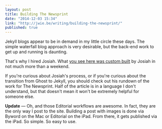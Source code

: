 ```yaml
---
layout: post
title: Building The Newsprint
date: "2014-12-03 15:34"
link: "http://jwie.be/writing/building-the-newsprint/"
published: true
---
```


Jekyll blogs appear to be in demand in my little circle these days. The simple waterfall blog approach is very desirable, but the back-end work to get up and running is daunting.

That's why I hired Josiah. What [you see here was custom built](http://thenewsprint.co/2014/12/01/year-two/) by Josiah in not much more than a weekend.

If you're curious about Josiah's process, or if you're curious about the transition from Ghost to Jekyll, you should check out his rundown of the work for The Newsprint. Half of the article is in a language I don't understand, but that doesn't mean it won't be extremely helpful for someone else. 

**Update** — Oh, and those Editorial workflows are awesome. In fact, they are the only way I post to the site. Building a post with images is done via Byword on the Mac or Editorial on the iPad. From there, it gets published via the iPad. So simple. So easy to use.